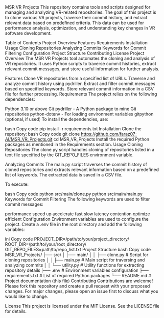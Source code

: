 MSR VR Projects
This repository contains tools and scripts designed for managing and analyzing VR-related repositories. The goal of this project is to clone various VR projects, traverse their commit history, and extract relevant data based on predefined criteria. This data can be used for performance analysis, optimization, and understanding key changes in VR software development.

Table of Contents
Project Overview
Features
Requirements
Installation
Usage
Cloning Repositories
Analyzing Commits
Keywords for Commit Filtering
Configuration
Project Structure
Contributing
License
Project Overview
The MSR VR Projects tool automates the cloning and analysis of VR repositories. It uses Python scripts to traverse commit histories, extract relevant commit messages, and store useful information for further analysis.

Features
Clone VR repositories from a specified list of URLs.
Traverse and analyze commit history using pydriller.
Extract and filter commit messages based on specified keywords.
Store relevant commit information in a CSV file for further processing.
Requirements
The project relies on the following dependencies:

Python 3.10 or above
Git
pydriller - A Python package to mine Git repositories
python-dotenv - For loading environment variables
gitpython (optional, if used)
To install the dependencies, use:

bash
Copy code
pip install -r requirements.txt
Installation
Clone the repository:
bash
Copy code
git clone https://github.com/faraz07-AI/MSR_VR_Projects.git
cd MSR_VR_Projects
Install the required Python packages as mentioned in the Requirements section.
Usage
Cloning Repositories
The clone.py script handles cloning of repositories listed in a text file specified by the GIT_REPO_FILES environment variable.

Analyzing Commits
The main.py script traverses the commit history of cloned repositories and extracts relevant information based on a predefined list of keywords. The extracted data is saved in a CSV file.

To execute:

bash
Copy code
python src/main/clone.py
python src/main/main.py
Keywords for Commit Filtering
The following keywords are used to filter commit messages:

performance
speed up
accelerate
fast
slow
latency
contention
optimize
efficient
Configuration
Environment variables are used to configure the project. Create a .env file in the root directory and add the following variables:

ini
Copy code
PROJECT_DIR=/path/to/your/project_directory/
ROOT_DIR=/path/to/your/root_directory/
GIT_REPO_FILES=path/to/repo_list.txt
Project Structure
bash
Copy code
MSR_VR_Projects/
├── src/
│   ├── main/
│   │   ├── clone.py        # Script for cloning repositories
│   │   ├── main.py         # Main script for traversing and analyzing commits
│   │   └── utility.py      # Utility functions for extracting repository details
├── .env                    # Environment variables configuration
├── requirements.txt        # List of required Python packages
└── README.md               # Project documentation (this file)
Contributing
Contributions are welcome! Please fork this repository and create a pull request with your proposed changes. For major changes, please open an issue first to discuss what you would like to change.

License
This project is licensed under the MIT License. See the LICENSE file for details.
